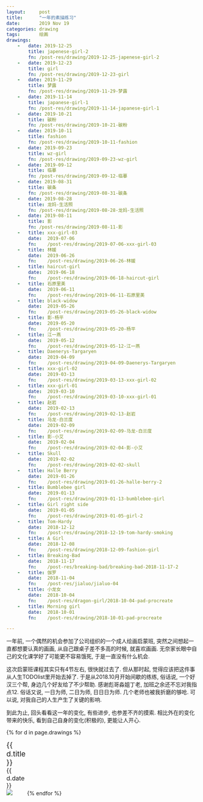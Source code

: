 ```yaml
---
layout:     post
title:      "一年的素描练习"
date:       2019 Nov 19
categories: drawing
tags:       绘画
drawings:
    -   date: 2019-12-25
        title: japenese-girl-2
        fn: /post-res/drawing/2019-12-25-japenese-girl-2
    -   date: 2019-12-23
        title: girl
        fn: /post-res/drawing/2019-12-23-girl
    -   date: 2019-11-29
        title: 梦露
        fn: /post-res/drawing/2019-11-29-梦露
    -   date: 2019-11-14
        title: japanese-girl-1
        fn: /post-res/drawing/2019-11-14-japanese-girl-1
    -   date: 2019-10-21
        title: 碳粉
        fn: /post-res/drawing/2019-10-21-碳粉
    -   date: 2019-10-11
        title: fashion
        fn: /post-res/drawing/2019-10-11-fashion
    -   date: 2019-09-23
        title: wz-girl
        fn: /post-res/drawing/2019-09-23-wz-girl
    -   date: 2019-09-12
        title: 临摹
        fn: /post-res/drawing/2019-09-12-临摹
    -   date: 2019-08-31
        title: 碳条
        fn: /post-res/drawing/2019-08-31-碳条
    -   date: 2019-08-28
        title: 龙妈-生活照
        fn: /post-res/drawing/2019-08-28-龙妈-生活照
    -   date: 2019-08-11
        title: 影
        fn: /post-res/drawing/2019-08-11-影
    -   title: xxx-girl-03
        date:  2019-07-06
        fn:    /post-res/drawing/2019-07-06-xxx-girl-03
    -   title: 林媛
        date:  2019-06-26
        fn:    /post-res/drawing/2019-06-26-林媛
    -   title: haircut-girl
        date:  2019-06-18
        fn:    /post-res/drawing/2019-06-18-haircut-girl
    -   title: 石原里美
        date:  2019-06-11
        fn:    /post-res/drawing/2019-06-11-石原里美
    -   title: black-widow
        date:  2019-05-26
        fn:    /post-res/drawing/2019-05-26-black-widow
    -   title: 影-杨平
        date:  2019-05-20
        fn:    /post-res/drawing/2019-05-20-杨平
    -   title: 江一燕
        date:  2019-05-12
        fn:    /post-res/drawing/2019-05-12-江一燕
    -   title: Daenerys-Targaryen
        date:  2019-04-09
        fn:    /post-res/drawing/2019-04-09-Daenerys-Targaryen
    -   title: xxx-girl-02
        date:  2019-03-13
        fn:    /post-res/drawing/2019-03-13-xxx-girl-02
    -   title: xxx-girl-01
        date:  2019-03-10
        fn:    /post-res/drawing/2019-03-10-xxx-girl-01
    -   title: 赵岩
        date:  2019-02-13
        fn:    /post-res/drawing/2019-02-13-赵岩
    -   title: 马龙-白兰度
        date:  2019-02-09
        fn:    /post-res/drawing/2019-02-09-马龙-白兰度
    -   title: 影-小艾
        date:  2019-02-04
        fn:    /post-res/drawing/2019-02-04-影-小艾
    -   title: Skull
        date:  2019-02-02
        fn:    /post-res/drawing/2019-02-02-skull
    -   title: Halle Berry
        date:  2019-01-26
        fn:    /post-res/drawing/2019-01-26-halle-berry-2
    -   title: Bumblebee girl
        date:  2019-01-13
        fn:    /post-res/drawing/2019-01-13-bumblebee-girl
    -   title: Girl right side
        date:  2019-01-05
        fn:    /post-res/drawing/2019-01-05-girl-2
    -   title: Tom-Hardy
        date:  2018-12-12
        fn:    /post-res/drawing/2018-12-19-tom-hardy-smoking
    -   title: A Girl
        date:  2018-12-08
        fn:    /post-res/drawing/2018-12-09-fashion-girl
    -   title: Breaking-Bad
        date:  2018-11-17
        fn:    /post-res/breaking-bad/breaking-bad-2018-11-17-2
    -   title: 伽罗
        date:  2018-11-04
        fn:    /post-res/jialuo/jialuo-04
    -   title: 小龙女
        date:  2018-10-04
        fn:    /post-res/dragon-girl/2018-10-04-pad-procreate
    -   title: Morning girl
        date:  2018-10-01
        fn:    /post-res/drawing/2018-10-01-pad-procreate

---
```


<!--excerpt-->

一年前, 一个偶然的机会参加了公司组织的一个成人绘画启蒙班,
突然之间想起一直都想要认真的画画,
从自己跟桌子差不多高的时候, 就喜欢画画.
无奈家长眼中自己的文化课学好了可能更不容易饿死,
于是一直没有什么机会.

这次启蒙班课程其实只有4节左右, 很快就过去了.
但从那时起, 觉得应该把这件事从人生TODOlist里开始去掉了.
于是从2018.10月开始间歇的练练,
俗话说, 一个好汉三个帮, 身边几个好友给了不少帮助.
感谢彪哥淼姐丁老, 加班之余还不忘对我指点12.
俗话又说, 一日为师, 二日为师, 日日日为师.
几个老师也被我折磨的够呛.
可以说, 对我自己的人生产生了关键的影响.

到此为止, 回头看看这一年的变化,
有些进步, 也参差不齐的摸索.
相比外在的变化带来的快乐, 看到自己自身的变化(积极的), 更能让人开心.


{% for d in page.drawings %}
<div style="display: inline-block; width: 10%; margin-bottom: 40px;">
    <div style="font-size: 1.2rem; line-height: 120%;">{{ d.title }}</div>
    <div style="font-size: 1.0rem; line-height: 120%;">{{ d.date }}</div>
    <a href="{{ d.fn }}-big.jpg" target="_blank">
        <img src="{{ d.fn }}-small.jpg" />
    </a>
</div>
{% endfor %}

<!--more-->
